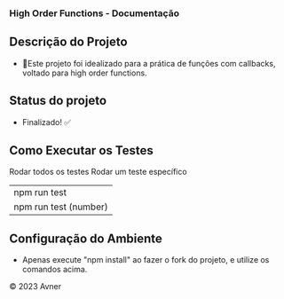 ### High Order Functions - Documentação

## Descrição do Projeto
 - 🚀Este projeto foi idealizado para a prática de funções com callbacks, voltado para high order functions.

## Status do projeto

 - Finalizado! :white_check_mark:


## Como Executar os Testes

<table>
<tr>Rodar todos os testes
<td>npm run test</td>
</tr>

<tr>Rodar um teste específico
<td>npm run test (number)</td>
</tr>
</table>

## Configuração do Ambiente
 - Apenas execute "npm install" ao fazer o fork do projeto, e utilize os comandos acima.

&copy; 2023 Avner